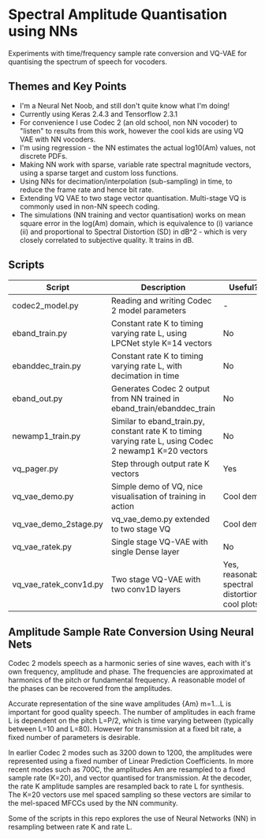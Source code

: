 # Spectral Amplitude Quantisation using NNs

Experiments with time/frequency sample rate conversion and VQ-VAE for quantising the spectrum of speech for vocoders.

## Themes and Key Points

* I'm a Neural Net Noob, and still don't quite know what I'm doing!
* Currently using Keras 2.4.3 and Tensorflow 2.3.1
* For convenience I use Codec 2 (an old school, non NN vocoder) to "listen" to results from this work, however the cool kids are using VQ VAE with NN vocoders.
* I'm using regression - the NN estimates the actual log10(Am) values, not discrete PDFs.
* Making NN work with sparse, variable rate spectral magnitude vectors, using a sparse target and custom loss functions.
* Using NNs for decimation/interpolation (sub-sampling) in time, to reduce the frame rate and hence bit rate.
* Extending VQ VAE to two stage vector quantisation.  Multi-stage VQ is commonly used in non-NN speech coding.
* The simulations (NN training and vector quantisation) works on mean square error in the log(Am) domain, which is equivalence to (i) variance (ii) and proportional to Spectral Distortion (SD) in dB^2 - which is very closely correlated to subjective quality.  It trains in dB.

## Scripts

| Script | Description | Useful? |
| --- | --- | --- |
| codec2_model.py | Reading and writing Codec 2 model parameters | - |
| eband_train.py | Constant rate K to timing varying rate L, using LPCNet style K=14 vectors | No |
| ebanddec_train.py | Constant rate K to timing varying rate L, with decimation in time | No |
| eband_out.py | Generates Codec 2 output from NN trained in eband_train/ebanddec_train | No |
| newamp1_train.py | Similar to eband_train.py, constant rate K to timing varying rate L, using Codec 2 newamp1 K=20 vectors | No |
| vq_pager.py | Step through output rate K vectors | Yes |
| vq_vae_demo.py | Simple demo of VQ, nice visualisation of training in action | Cool demo | 
| vq_vae_demo_2stage.py | vq_vae_demo.py extended to two stage VQ | Cool demo | 
| vq_vae_ratek.py | Single stage VQ-VAE with single Dense layer | No |
| vq_vae_ratek_conv1d.py | Two stage VQ-VAE with two conv1D layers | Yes, reasonable spectral distortion, cool plots |

## Amplitude Sample Rate Conversion Using Neural Nets

Codec 2 models speech as a harmonic series of sine waves, each with it's own frequency, amplitude and phase.  The frequencies are approximated at harmonics of the pitch or fundamental frequency.  A reasonable model of the phases can be recovered from the amplitudes.

Accurate representation of the sine wave amplitudes {Am} m=1...L is important for good quality speech.  The number of amplitudes in each frame L is dependent on the pitch L=P/2, which is time varying between (typically between L=10 and L=80).  However for transmission at a fixed bit rate, a fixed number of parameters is desirable.

In earlier Codec 2 modes such as 3200 down to 1200, the amplitudes were represented using a fixed number of Linear Prediction Coefficients.  In more recent modes such as 700C, the amplitudes Am are resampled to a fixed sample rate (K=20), and vector quantised for transmission.  At the decoder, the rate K amplitude samples are resampled back to rate L for synthesis.  The K=20 vectors use mel spaced sampling so these vectors are similar to the mel-spaced MFCCs used by the NN community.

Some of the scripts in this repo explores the use of Neural Networks (NN) in resampling between rate K and rate L.  



